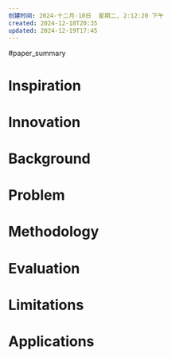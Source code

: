 ```yaml
---
创建时间: 2024-十二月-10日  星期二, 2:12:20 下午
created: 2024-12-18T20:35
updated: 2024-12-19T17:45
---
```

#paper_summary 

# Inspiration



# Innovation



# Background



# Problem



# Methodology



# Evaluation



# Limitations



# Applications